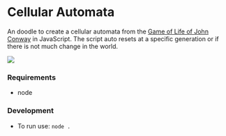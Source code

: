 # Cellular Automata

An doodle to create a cellular automata from the [Game of Life of John Conway](https://en.wikipedia.org/wiki/Conway%27s_Game_of_Life) in JavaScript. The script auto resets at a specific generation or if there is not much change in the world.

![](https://raw.githubusercontent.com/johngrib/REACME/master/REACME.png)

### Requirements

- node

### Development
  
- To run use:  `node .`

